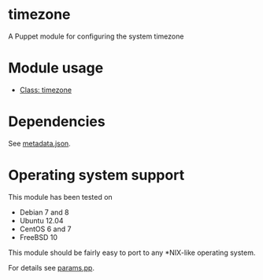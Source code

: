 # timezone

A Puppet module for configuring the system timezone

# Module usage

* [Class: timezone](manifests/init.pp)

# Dependencies

See [metadata.json](metadata.json).

# Operating system support

This module has been tested on

* Debian 7 and 8
* Ubuntu 12.04
* CentOS 6 and 7
* FreeBSD 10

This module should be fairly easy to port to any *NIX-like operating system.

For details see [params.pp](manifests/params.pp).
